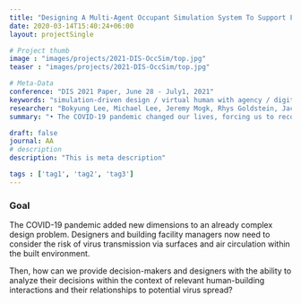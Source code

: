 ```yaml
---
title: "Designing A Multi-Agent Occupant Simulation System To Support Facility Planning And Analysis For COVID-19"
date: 2020-03-14T15:40:24+06:00
layout: projectSingle

# Project thumb
image : "images/projects/2021-DIS-OccSim/top.jpg"
teaser : "images/projects/2021-DIS-OccSim/top.jpg"

# Meta-Data
conference: "DIS 2021 Paper, June 28 - July1, 2021"
keywords: "simulation-driven design / virtual human with agency / digital human"
researcher: "Bokyung Lee, Michael Lee, Jeremy Mogk, Rhys Goldstein, Jacky Bibliowicz, Frederik Brudy, Alexander Tessier."
summary: "• The COVID-19 pandemic changed our lives, forcing us to reconsider our built environment, architectural designs, and even behaviours. • However, systems to effectively and interactively evaluate virus transmission in physical spaces are lacking. • To help fill this gap, we propose OccSim, a system that automatically generates occupancy behaviours in a 3D model of a building and helps users analyze the potential effect of virus transmission from a large-scale and longitudinal perspective. • Our participatory evaluation with four groups of stakeholders revealed that OccSim could enhance their decision making processes by identifying specific risks of virus transmission in advance, and illuminating how each risk relates to complex human-building interactions."

draft: false
journal: AA
# description
description: "This is meta description"

tags : ['tag1', 'tag2', 'tag3']
---
```


### Goal
The COVID-19 pandemic added new dimensions to an already complex design problem. Designers and building facility managers now need to consider the risk of virus transmission via surfaces and air circulation within the built environment.

Then, how can we provide decision-makers and designers with the ability to analyze their decisions within the context of relevant human-building interactions and their relationships to potential
virus spread?

